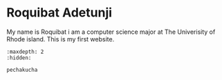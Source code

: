 # Roquibat Adetunji

My name is Roquibat i am a computer science major at The Univerisity of Rhode island. This is my first website.  




<!-- use this to make a menu when you add more pages -->
```{toctree}
:maxdepth: 2
:hidden:

pechakucha
```
